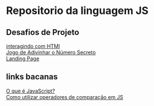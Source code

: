 # Repositorio da linguagem JS

## Desafios de Projeto 
[interagindo com HTMl](https://github.com/thafisG/desafio_interagindo_com_html)
<br>
[Jogo de Adivinhar o Número Secreto](https://github.com/thafisG/game-js-numero-secreto)
<br>
[Landing Page](https://github.com/thafisG/pagina_apresentacao)
<br>
## links bacanas
[O que é JavaScript?](https://developer.mozilla.org/pt-BR/docs/Learn/JavaScript/First_steps/What_is_JavaScript)
<br>
[Como utilizar operadores de comparação em JS](https://www.alura.com.br/artigos/operadores-matematicos-em-javascript)

